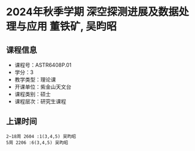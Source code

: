 # 2024年秋季学期 深空探测进展及数据处理与应用 董铁矿, 吴昀昭






## 课程信息

- 课程号：ASTR6408P.01
- 学分：3
- 教学类型：理论课
- 开课单位：紫金山天文台
- 课程类别：硕士
- 课程层次：研究生课程

## 上课时间

```
2~18周 2604 :1(3,4,5) 吴昀昭
5周 2206 :6(3,4,5) 吴昀昭
```

